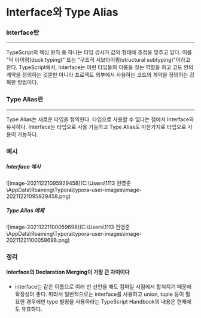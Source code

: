 <h1>
    Interface와 Type Alias
</h1>



<h3>
    Interface란 
</h3>

***

TypeScript의 핵심 원칙 중 하나는 타입 검사가 값의 형태에 초점을 맞추고 있다.
이를 "덕 타이핑(duck typing)" 또는 "구조적 서브타이핑(structural subtyping)"이라고 한다.
TypeScript에서, Interface는 이런 타입들의 이름을 짓는 역할을 하고 코드 안의 계약을 정의하는 
것뿐만 아니라 프로젝트 외부에서 사용하는 코드의 계약을 정의하는 강혁한 방법이다.



<h3>
    Type Alias란
</h3>

***

Type Alias는 새로운 타입을 정의한다. 타입으로 사용할 수 없다는 점에서 Interface와 유사하다. 
Interface는 타입으로 사용 가능하고 Type Alias도 마찬가지로 타입으로 사용이 가능하다.



<h3>
    예시
</h3>

<h5>
    Interface 예시
</h5>

![image-20211221095929458](C:\Users\1113 전영준\AppData\Roaming\Typora\typora-user-images\image-20211221095929458.png)




<h5>
    Type Alias 예제
</h5>

![image-20211221100059698](C:\Users\1113 전영준\AppData\Roaming\Typora\typora-user-images\image-20211221100059698.png)



<h3>
    정리
</h3>

<h4>
    Interface의 Declaration Merging이 가장 큰 차이이다
</h4>

* interface는 같은 이름으로 여러 번 선언을 해도 컴파일 시점에서 합쳐지기 때문에
  확장성이 좋다. 따라서 일반적으로는 interface를 사용하고 union, tuple 등이
  필요한 경우에만 type 별칭을 사용하라는 TypeScript Handbook의 내용은 현재에도
  유효하다.



